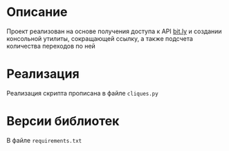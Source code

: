 # Описание
Проект реализован на основе получения доступа к API [bit.ly](https://bitly.com) и создании консольной утилиты, сокращающей ссылку, а также подсчета количества переходов по ней
# Реализация
Реализация скрипта прописана в файле `cliques.py`
# Версии библиотек
В файле `requirements.txt`